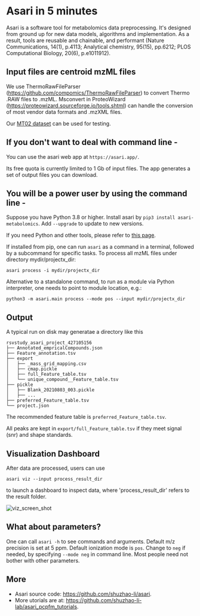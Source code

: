 # Asari in 5 minutes

Asari is a software tool for metabolomics data preprocessing. It's designed from ground up for new data models, algorithms and implementation. As a result, tools are reusable and chainable, and performant (Nature Communications, 14(1), p.4113; Analytical chemistry, 95(15), pp.6212; PLOS Computational Biology, 20(6), p.e1011912).

## Input files are centroid mzML files 
We use ThermoRawFileParser (https://github.com/compomics/ThermoRawFileParser) to convert Thermo .RAW files to .mzML. 
Msconvert in ProteoWizard (https://proteowizard.sourceforge.io/tools.shtml) can handle the conversion of most vendor data formats and .mzXML files.

Our [MT02 dataset](https://github.com/shuzhao-li-lab/data/raw/main/data/MT02Dataset.zip) can be used for testing.

## If you don't want to deal with command line -
You can use the asari web app at `https://asari.app/`. 

Its free quota is currently limited to 1 Gb of input files. The app generates a set of output files you can download.

## You will be a power user by using the command line -
Suppose you have Python 3.8 or higher. Install asari by 
 `pip3 install asari-metabolomics`. Add `--upgrade` to update to new versions.

If you need Python and other tools, please refer to [this page](/Installation_Preparation.md).

If installed from pip, one can run `asari` as a command in a terminal, followed by a subcommand for specific tasks.
To process all mzML files under directory mydir/projectx_dir:

`asari process -i mydir/projectx_dir`

Alternative to a standalone command, to run as a module via Python interpreter, one needs to point to module location, e.g.:

`python3 -m asari.main process --mode pos --input mydir/projectx_dir`

## Output

A typical run on disk may generatae a directory like this

    rsvstudy_asari_project_427105156
    ├── Annotated_empricalCompounds.json
    ├── Feature_annotation.tsv
    ├── export
    │   ├── _mass_grid_mapping.csv
    │   ├── cmap.pickle
    │   ├── full_Feature_table.tsv
    │   └── unique_compound__Feature_table.tsv
    ├── pickle
    │   ├── Blank_20210803_003.pickle
    │   ├── ...
    ├── preferred_Feature_table.tsv
    └── project.json

The recommended feature table is `preferred_Feature_table.tsv`. 

All peaks are kept in `export/full_Feature_table.tsv` if they meet signal (snr) and shape standards.  

## Visualization Dashboard
After data are processed, users can use 

`asari viz --input process_result_dir` 

to launch a dashboard to inspect data, where 'process_result_dir' refers to the result folder. 
 
![viz_screen_shot](https://github.com/shuzhao-li-lab/asari/blob/main/docs/source/_static/viz_screen_shot20220518.png)

## What about parameters?
One can call `asari -h` to see commands and arguments.
Default m/z precision is set at 5 ppm. Default ionization mode is `pos`. Change to `neg` if needed, by specifying `--mode neg` in command line.
Most people need not bother with other parameters.

## More 
- Asari source code: https://github.com/shuzhao-li/asari. 
- More utorials are at:  https://github.com/shuzhao-li-lab/asari_pcpfm_tutorials.
